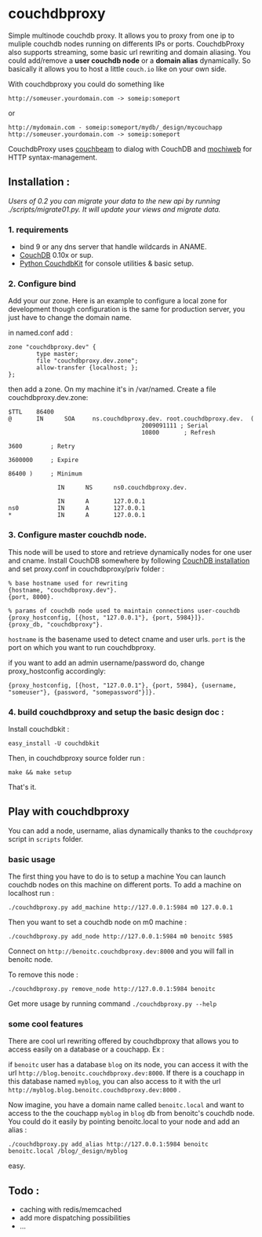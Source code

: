 # couchdbproxy

Simple multinode couchdb proxy. It allows you to proxy from one ip to muliple couchdb nodes running on differents IPs or ports. CouchdbProxy also supports streaming, some basic url rewriting and domain aliasing. You could add/remove a **user couchdb node** or a **domain alias** dynamically. So basically it allows you to host a little `couch.io` like on your own side.

With couchdbproxy you could do something like

    http://someuser.yourdomain.com -> someip:someport
    
or 

    http://mydomain.com - someip:someport/mydb/_design/mycouchapp
    http://someuser.yourdomain.com -> someip:someport

CouchdbProxy uses [couchbeam](http://bitbucket.org/benoitc/couchbeam/) to dialog with CouchDB and [mochiweb](http://code.google.com/p/mochiweb/) for HTTP syntax-management.


## Installation :

*Users of 0.2 you can migrate your data to the new api by running ./scripts/migrate01.py. It will update your views and migrate data.*

### 1. requirements

  - bind 9 or any dns server that handle wildcards in ANAME.
  - [CouchDB](http://couchdb.apache.org) 0.10x or sup.
  - [Python CouchdbKit](http://bitbucket.org/benoitc/couchdbkit/) for console utilities & basic setup. 


### 2. Configure bind

Add your our zone. Here is an example to configure a local zone for development though configuration is the same for production server, you just have to change the domain name.

in named.conf add :

    zone "couchdbproxy.dev" {
            type master;
            file "couchdbproxy.dev.zone";
            allow-transfer {localhost; };
    };


then add a zone. On my machine it's in /var/named. Create a file couchdbproxy.dev.zone:

    $TTL    86400
    @       IN      SOA     ns.couchdbproxy.dev. root.couchdbproxy.dev.  (
                                          2009091111 ; Serial
                                          10800       ; Refresh
                                                                              3600        ; Retry
                                                                              3600000     ; Expire
                                                                              86400 )     ; Minimum
                                                                        
                  IN      NS      ns0.couchdbproxy.dev.

                  IN      A       127.0.0.1
    ns0           IN      A       127.0.0.1
    *             IN      A       127.0.0.1

### 3. Configure master couchdb node.

This node will be used to store and retrieve dynamically nodes for one user and cname. Install CouchDB somewhere by following [CouchDB installation](http://wiki.apache.org/couchdb/Installation) and set proxy.conf in couchdbproxy/priv folder :

    % base hostname used for rewriting
    {hostname, "couchdbproxy.dev"}.
    {port, 8000}.

    % params of couchdb node used to maintain connections user-couchdb
    {proxy_hostconfig, [{host, "127.0.0.1"}, {port, 5984}]}.
    {proxy_db, "couchdbproxy"}.
    
`hostname` is the basename used to detect cname and user urls. `port` is the port on which you want to run couchdbproxy.
    
if you want to add an admin username/password do, change proxy_hostconfig accordingly:

    {proxy_hostconfig, [{host, "127.0.0.1"}, {port, 5984}, {username, "someuser"}, {password, "somepassword"}]}.
    
    
### 4. build couchdbproxy and setup the basic design doc :

Install couchdbkit :

    easy_install -U couchdbkit

Then, in couchdbproxy source folder run :

    make && make setup

That's it.


## Play with couchdbproxy

You can add a node, username, alias dynamically thanks to the `couchdproxy` script in `scripts` folder. 


### basic usage 

The first thing you have to do is to setup a machine You can launch couchdb nodes on this machine on different ports. To add a machine on localhost run :

    ./couchdbproxy.py add_machine http://127.0.0.1:5984 m0 127.0.0.1
    
Then you want to set a couchdb node on m0 machine :

    ./couchdbproxy.py add_node http://127.0.0.1:5984 m0 benoitc 5985
    
Connect on `http://benoitc.couchdbproxy.dev:8000` and you will fall in benoitc node.

To remove this node :

    ./couchdbproxy.py remove_node http://127.0.0.1:5984 benoitc
    
Get more usage by running command `./couchdbproxy.py --help`

### some cool features

There are cool url rewriting offered by couchdbproxy that allows you to access easily on a database or a couchapp. Ex :

if `benoitc` user has a database `blog` on its node, you can access it with the url `http://blog.benoitc.couchdbproxy.dev:8000`. If there is a couchapp in this database named `myblog`, you can also access to it with the url `http://myblog.blog.benoitc.couchdbproxy.dev:8000` .

Now imagine, you have a domain name called `benoitc.local` and want to access to the the couchapp `myblog` in `blog` db from benoitc's couchdb node. You could do it easily by pointing benoitc.local to your node and add an alias :

    ./couchdbproxy.py add_alias http://127.0.0.1:5984 benoitc benoitc.local /blog/_design/myblog
    
easy.

## Todo :

- caching with redis/memcached
- add more dispatching possibilities
- ...





